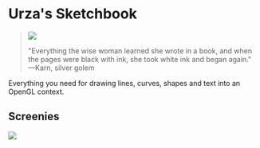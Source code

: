 Urza's Sketchbook
=================
> <img src="https://raw2.github.com/schell/urzas-toolbox/master/assets/spellbook.jpg" />
>
> "Everything the wise woman learned she wrote in a book, 
>  and when the pages were black with ink, she took white 
>  ink and began again."
> —Karn, silver golem

Everything you need for drawing lines, curves, shapes and text into an OpenGL
context.

Screenies
---------
<img src="https://raw2.github.com/schell/urzas-toolbox/master/assets/sketchbook-screen-2014-2-11.png" />
